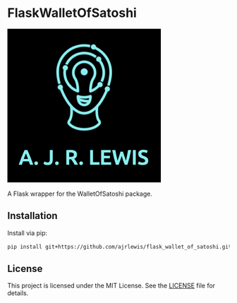# FlaskWalletOfSatoshi

![My Project Logo](images/logo.png)

A Flask wrapper for the WalletOfSatoshi package.

## Installation

Install via pip:

```bash
pip install git+https://github.com/ajrlewis/flask_wallet_of_satoshi.git
```

## License

This project is licensed under the MIT License. See the [LICENSE](LICENSE) file for details.

